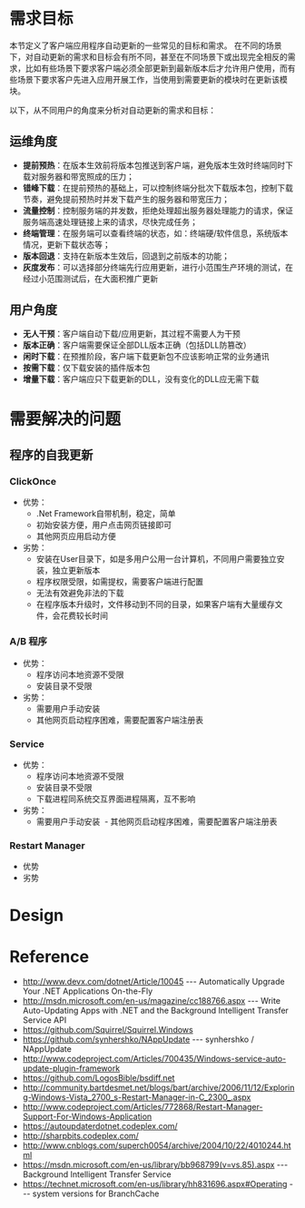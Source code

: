 # 需求目标
本节定义了客户端应用程序自动更新的一些常见的目标和需求。 在不同的场景下，对自动更新的需求和目标会有所不同，甚至在不同场景下或出现完全相反的需求，比如有些场景下要求客户端必须全部更新到最新版本后才允许用户使用，而有些场景下要求客户先进入应用开展工作，当使用到需要更新的模块时在更新该模块。

以下，从不同用户的角度来分析对自动更新的需求和目标：

## 运维角度
* **提前预热**：在版本生效前将版本包推送到客户端，避免版本生效时终端同时下载对服务器和带宽照成的压力；
* **错峰下载**：在提前预热的基础上，可以控制终端分批次下载版本包，控制下载节奏，避免提前预热时并发下载产生的服务器和带宽压力；
* **流量控制**：控制服务端的并发数，拒绝处理超出服务器处理能力的请求，保证服务端高速处理链接上来的请求，尽快完成任务；
* **终端管理**：在服务端可以查看终端的状态，如：终端硬/软件信息，系统版本情况，更新下载状态等；
* **版本回退**：支持在新版本生效后，回退到之前版本的功能；
* **灰度发布**：可以选择部分终端先行应用更新，进行小范围生产环境的测试，在经过小范围测试后，在大面积推广更新

## 用户角度
* **无人干预**：客户端自动下载/应用更新，其过程不需要人为干预
* **版本正确**：客户端需要保证全部DLL版本正确（包括DLL防篡改）
* **闲时下载**：在预推阶段，客户端下载更新包不应该影响正常的业务通讯
* **按需下载**：仅下载安装的插件版本包
* **增量下载**：客户端应只下载更新的DLL，没有变化的DLL应无需下载

# 需要解决的问题
## 程序的自我更新
### ClickOnce
* 优势：
  - .Net Framework自带机制，稳定，简单
  - 初始安装方便，用户点击网页链接即可
  - 其他网页应用启动方便
* 劣势：
  - 安装在User目录下，如是多用户公用一台计算机，不同用户需要独立安装，独立更新版本
  - 程序权限受限，如需提权，需要客户端进行配置
  - 无法有效避免非法的下载
  - 在程序版本升级时，文件移动到不同的目录，如果客户端有大量缓存文件，会花费较长时间
### A/B 程序
* 优势：
  - 程序访问本地资源不受限
  - 安装目录不受限
* 劣势：
  - 需要用户手动安装
  - 其他网页启动程序困难，需要配置客户端注册表
### Service
* 优势：
  - 程序访问本地资源不受限
  - 安装目录不受限
  - 下载进程同系统交互界面进程隔离，互不影响
* 劣势：
  - 需要用户手动安装
  - 其他网页启动程序困难，需要配置客户端注册表
### Restart Manager
* 优势
* 劣势
# Design

# Reference
* http://www.devx.com/dotnet/Article/10045 --- Automatically Upgrade Your .NET Applications On-the-Fly
* http://msdn.microsoft.com/en-us/magazine/cc188766.aspx --- Write Auto-Updating Apps with .NET and the Background Intelligent Transfer Service API
* https://github.com/Squirrel/Squirrel.Windows 
* https://github.com/synhershko/NAppUpdate --- synhershko  / NAppUpdate 
* http://www.codeproject.com/Articles/700435/Windows-service-auto-update-plugin-framework
* https://github.com/LogosBible/bsdiff.net
* http://community.bartdesmet.net/blogs/bart/archive/2006/11/12/Exploring-Windows-Vista_2700_s-Restart-Manager-in-C_2300_.aspx
* http://www.codeproject.com/Articles/772868/Restart-Manager-Support-For-Windows-Application
* https://autoupdaterdotnet.codeplex.com/
* http://sharpbits.codeplex.com/
* http://www.cnblogs.com/superch0054/archive/2004/10/22/4010244.html
* https://msdn.microsoft.com/en-us/library/bb968799(v=vs.85).aspx --- Background Intelligent Transfer Service 
* https://technet.microsoft.com/en-us/library/hh831696.aspx#Operating --- system versions for BranchCache
